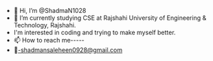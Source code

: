 - 👋 Hi, I’m @ShadmaN1028
- 📖 I’m currently studying CSE at Rajshahi University of Engineering & Technology, Rajshahi.
-   I'm interested in coding and trying to make myself better.
- 📫 How to reach me-----
-  📧-shadmansaleheen0928@gmail.com
